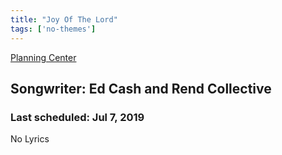 ```yaml
---
title: "Joy Of The Lord"
tags: ['no-themes']
---
```


[Planning Center](https://services.planningcenteronline.com/songs/17643283)

## Songwriter: Ed Cash and Rend Collective
### Last scheduled: Jul 7, 2019          

No Lyrics
